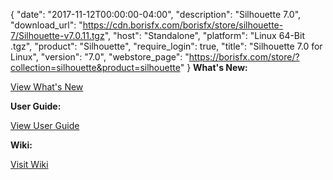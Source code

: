{
  "date": "2017-11-12T00:00:00-04:00",
  "description": "Silhouette 7.0",
  "download_url": "https://cdn.borisfx.com/borisfx/store/silhouette-7/Silhouette-v7.0.11.tgz",
  "host": "Standalone",
  "platform": "Linux 64-Bit .tgz",
  "product": "Silhouette",
  "require_login": true,
  "title": "Silhouette 7.0 for Linux",
  "version": "7.0",
  "webstore_page": "https://borisfx.com/store/?collection=silhouette&product=silhouette"
}
**What's New:**

<a href="https://cdn.borisfx.com/borisfx/store/silhouette-7/WhatsNew.pdf" target="_blank">View What's New</a>

**User Guide:**

<a href="https://cdn.borisfx.com/borisfx/store/silhouette-7/Silhouette-v7-UserGuide.pdf" target="_blank">View User Guide</a>


**Wiki:**

<a href="https://documentation.borisfx.com/wiki/sfx/" target="_blank">Visit Wiki</a>